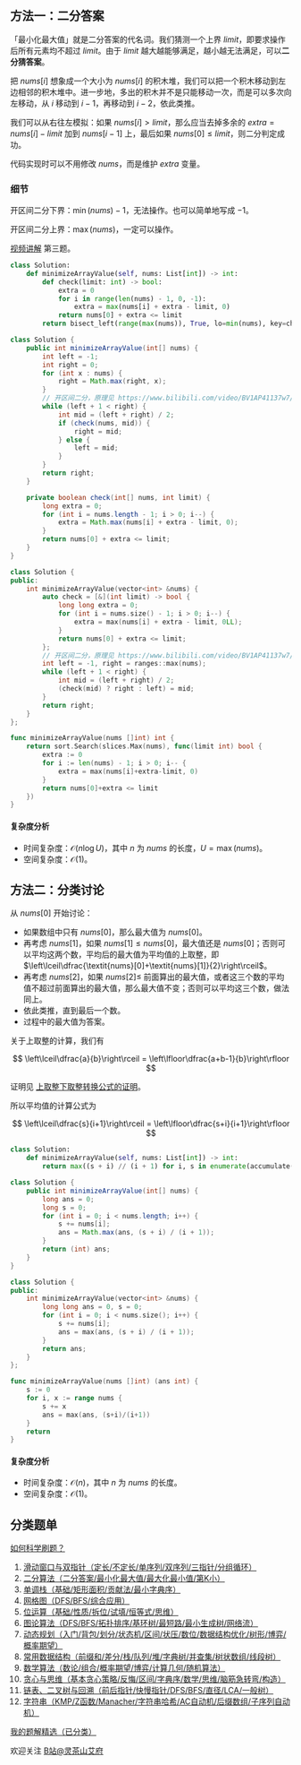 ## 方法一：二分答案

「最小化最大值」就是二分答案的代名词。我们猜测一个上界 $\textit{limit}$，即要求操作后所有元素均不超过 $\textit{limit}$。由于 $\textit{limit}$ 越大越能够满足，越小越无法满足，可以**二分猜答案**。

把 $\textit{nums}[i]$ 想象成一个大小为 $\textit{nums}[i]$ 的积木堆，我们可以把一个积木移动到左边相邻的积木堆中。进一步地，多出的积木并不是只能移动一次，而是可以多次向左移动，从 $i$ 移动到 $i-1$，再移动到 $i-2$，依此类推。

我们可以从右往左模拟：如果 $\textit{nums}[i]>\textit{limit}$，那么应当去掉多余的 $\textit{extra}=\textit{nums}[i]-\textit{limit}$ 加到 $\textit{nums}[i-1]$ 上，最后如果 $\textit{nums}[0]\le\textit{limit}$，则二分判定成功。

代码实现时可以不用修改 $\textit{nums}$，而是维护 $\textit{extra}$ 变量。

### 细节

开区间二分下界：$\min(\textit{nums})-1$，无法操作。也可以简单地写成 $-1$。

开区间二分上界：$\max(\textit{nums})$，一定可以操作。

[视频讲解](https://www.bilibili.com/video/BV1cV4y157BY) 第三题。

```py [sol-Python3]
class Solution:
    def minimizeArrayValue(self, nums: List[int]) -> int:
        def check(limit: int) -> bool:
            extra = 0
            for i in range(len(nums) - 1, 0, -1):
                extra = max(nums[i] + extra - limit, 0)
            return nums[0] + extra <= limit
        return bisect_left(range(max(nums)), True, lo=min(nums), key=check)
```

```java [sol-Java]
class Solution {
    public int minimizeArrayValue(int[] nums) {
        int left = -1;
        int right = 0;
        for (int x : nums) {
            right = Math.max(right, x);
        }
        // 开区间二分，原理见 https://www.bilibili.com/video/BV1AP41137w7/
        while (left + 1 < right) {
            int mid = (left + right) / 2;
            if (check(nums, mid)) {
                right = mid;
            } else {
                left = mid;
            }
        }
        return right;
    }

    private boolean check(int[] nums, int limit) {
        long extra = 0;
        for (int i = nums.length - 1; i > 0; i--) {
            extra = Math.max(nums[i] + extra - limit, 0);
        }
        return nums[0] + extra <= limit;
    }
}
```

```cpp [sol-C++]
class Solution {
public:
    int minimizeArrayValue(vector<int> &nums) {
        auto check = [&](int limit) -> bool {
            long long extra = 0;
            for (int i = nums.size() - 1; i > 0; i--) {
                extra = max(nums[i] + extra - limit, 0LL);
            }
            return nums[0] + extra <= limit;
        };
        // 开区间二分，原理见 https://www.bilibili.com/video/BV1AP41137w7/
        int left = -1, right = ranges::max(nums);
        while (left + 1 < right) {
            int mid = (left + right) / 2;
            (check(mid) ? right : left) = mid;
        }
        return right;
    }
};
```

```go [sol-Go]
func minimizeArrayValue(nums []int) int {
	return sort.Search(slices.Max(nums), func(limit int) bool {
		extra := 0
		for i := len(nums) - 1; i > 0; i-- {
			extra = max(nums[i]+extra-limit, 0)
		}
		return nums[0]+extra <= limit
	})
}
```

#### 复杂度分析

- 时间复杂度：$\mathcal{O}(n\log U)$，其中 $n$ 为 $\textit{nums}$ 的长度，$U=\max(\textit{nums})$。
- 空间复杂度：$\mathcal{O}(1)$。

## 方法二：分类讨论

从 $\textit{nums}[0]$ 开始讨论：

- 如果数组中只有 $\textit{nums}[0]$，那么最大值为 $\textit{nums}[0]$。
- 再考虑 $\textit{nums}[1]$，如果 $\textit{nums}[1]\le\textit{nums}[0]$，最大值还是 $\textit{nums}[0]$；否则可以平均这两个数，平均后的最大值为平均值的上取整，即 $\left\lceil\dfrac{\textit{nums}[0]+\textit{nums}[1]}{2}\right\rceil$。
- 再考虑 $\textit{nums}[2]$，如果 $\textit{nums}[2]\le$ 前面算出的最大值，或者这三个数的平均值不超过前面算出的最大值，那么最大值不变；否则可以平均这三个数，做法同上。
- 依此类推，直到最后一个数。
- 过程中的最大值为答案。

关于上取整的计算，我们有

$$
\left\lceil\dfrac{a}{b}\right\rceil = \left\lfloor\dfrac{a+b-1}{b}\right\rfloor
$$

证明见 [上取整下取整转换公式的证明](https://zhuanlan.zhihu.com/p/1890356682149838951)。

所以平均值的计算公式为

$$
\left\lceil\dfrac{s}{i+1}\right\rceil = \left\lfloor\dfrac{s+i}{i+1}\right\rfloor
$$

```py [sol-Python3]
class Solution:
    def minimizeArrayValue(self, nums: List[int]) -> int:
        return max((s + i) // (i + 1) for i, s in enumerate(accumulate(nums)))
```

```java [sol-Java]
class Solution {
    public int minimizeArrayValue(int[] nums) {
        long ans = 0;
        long s = 0;
        for (int i = 0; i < nums.length; i++) {
            s += nums[i];
            ans = Math.max(ans, (s + i) / (i + 1));
        }
        return (int) ans;
    }
}
```

```cpp [sol-C++]
class Solution {
public:
    int minimizeArrayValue(vector<int> &nums) {
        long long ans = 0, s = 0;
        for (int i = 0; i < nums.size(); i++) {
            s += nums[i];
            ans = max(ans, (s + i) / (i + 1));
        }
        return ans;
    }
};
```

```go [sol-Go]
func minimizeArrayValue(nums []int) (ans int) {
	s := 0
	for i, x := range nums {
		s += x
		ans = max(ans, (s+i)/(i+1))
	}
	return
}
```

#### 复杂度分析

- 时间复杂度：$\mathcal{O}(n)$，其中 $n$ 为 $\textit{nums}$ 的长度。
- 空间复杂度：$\mathcal{O}(1)$。

## 分类题单

[如何科学刷题？](https://leetcode.cn/circle/discuss/RvFUtj/)

1. [滑动窗口与双指针（定长/不定长/单序列/双序列/三指针/分组循环）](https://leetcode.cn/circle/discuss/0viNMK/)
2. [二分算法（二分答案/最小化最大值/最大化最小值/第K小）](https://leetcode.cn/circle/discuss/SqopEo/)
3. [单调栈（基础/矩形面积/贡献法/最小字典序）](https://leetcode.cn/circle/discuss/9oZFK9/)
4. [网格图（DFS/BFS/综合应用）](https://leetcode.cn/circle/discuss/YiXPXW/)
5. [位运算（基础/性质/拆位/试填/恒等式/思维）](https://leetcode.cn/circle/discuss/dHn9Vk/)
6. [图论算法（DFS/BFS/拓扑排序/基环树/最短路/最小生成树/网络流）](https://leetcode.cn/circle/discuss/01LUak/)
7. [动态规划（入门/背包/划分/状态机/区间/状压/数位/数据结构优化/树形/博弈/概率期望）](https://leetcode.cn/circle/discuss/tXLS3i/)
8. [常用数据结构（前缀和/差分/栈/队列/堆/字典树/并查集/树状数组/线段树）](https://leetcode.cn/circle/discuss/mOr1u6/)
9. [数学算法（数论/组合/概率期望/博弈/计算几何/随机算法）](https://leetcode.cn/circle/discuss/IYT3ss/)
10. [贪心与思维（基本贪心策略/反悔/区间/字典序/数学/思维/脑筋急转弯/构造）](https://leetcode.cn/circle/discuss/g6KTKL/)
11. [链表、二叉树与回溯（前后指针/快慢指针/DFS/BFS/直径/LCA/一般树）](https://leetcode.cn/circle/discuss/K0n2gO/)
12. [字符串（KMP/Z函数/Manacher/字符串哈希/AC自动机/后缀数组/子序列自动机）](https://leetcode.cn/circle/discuss/SJFwQI/)

[我的题解精选（已分类）](https://github.com/EndlessCheng/codeforces-go/blob/master/leetcode/SOLUTIONS.md)

欢迎关注 [B站@灵茶山艾府](https://space.bilibili.com/206214)
